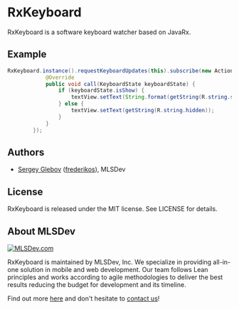 # RxKeyboard

RxKeyboard is a software keyboard watcher based on JavaRx.

## Example

```java
RxKeyboard.instance().requestKeyboardUpdates(this).subscribe(new Action1<KeyboardState>() {
            @Override
            public void call(KeyboardState keyboardState) {
                if (keyboardState.isShow) {
                    textView.setText(String.format(getString(R.string.show_keyboard_height), keyboardState.keyboardHeight));
                } else {
                    textView.setText(getString(R.string.hidden));
                }
            }
        });
```

## Authors
* [Sergey Glebov](mailto:glebov@mlsdev.com) ([frederikos][github-frederikos]), MLSDev 

## License
RxKeyboard is released under the MIT license. See LICENSE for details.

## About MLSDev

[<img src="https://cloud.githubusercontent.com/assets/1778155/11761239/ccfddf60-a0c2-11e5-8f2a-8573029ab09d.png" alt="MLSDev.com">][mlsdev]

RxKeyboard is maintained by MLSDev, Inc. We specialize in providing all-in-one solution in mobile and web development. Our team follows Lean principles and works according to agile methodologies to deliver the best results reducing the budget for development and its timeline. 

Find out more [here][mlsdev] and don't hesitate to [contact us][contact]!

[mlsdev]: http://mlsdev.com
[contact]: http://mlsdev.com/contact_us
[github-frederikos]: https://github.com/frederikos
